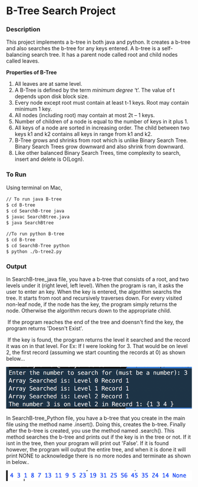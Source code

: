 # B-Tree Search Project

### Description

This project implements a b-tree in both java and python. It creates a b-tree and also searches the b-tree for any keys entered. A b-tree is a self-balancing search tree. It has a parent node called root and child nodes called leaves. 

**Properties of B-Tree**
1) All leaves are at same level.
2) A B-Tree is defined by the term *minimum degree* ‘t’. The value of t depends upon disk block size.
3) Every node except root must contain at least t-1 keys. Root may contain minimum 1 key.
4) All nodes (including root) may contain at most 2t – 1 keys.
5) Number of children of a node is equal to the number of keys in it plus 1.
6) All keys of a node are sorted in increasing order.  The child between two keys k1 and k2 contains all keys in range from k1 and k2.
7) B-Tree grows and shrinks from root which is unlike Binary Search Tree. Binary Search Trees grow downward and also shrink from downward.
8) Like other balanced Binary Search Trees, time complexity to search, insert and delete is O(Logn).

### To Run

Using terminal on Mac,

```
// To run java B-tree
$ cd B-tree
$ cd SearchB-tree java
$ javac SearchBtree.java
$ java SearchBtree
```

```
//To run python B-tree
$ cd B-tree
$ cd SearchB-Tree python
$ python ./b-tree2.py
```

### Output

In SearchB-tree_java file, you have a b-tree that consists of a root, and two levels under it (right level, left level). When the program is ran, it asks the user to enter an key. When the key is entered, the algorithm searchs the tree. It starts from root and recursively traverses down.  For every visited non-leaf node, if the node has the key, the program simply returns the node. Otherwise the algorithm recurs down to the appropriate child. 

​	If the program reaches the end of the tree and doensn't find the key, the program returns 'Doesn't Exist'.

​	If the key is found, the program returns the level it searched and the record it was on in that level. For Ex: If I were looking for 3. That would be on level 2, the first record (assuming we start counting the records at 0) as shown below...

![output](https://github.com/azamzow/B-tree/blob/master/SearchB-tree_java/output.png?raw=true)


In SearchB-tree_Python file, you have a b-tree that you create in the main file using the method name .insert(). Doing this, creates the b-tree. Finally after the b-tree is created, you use the method named .search(). This method searches the b-tree and prints out if the key is in the tree or not. If it isnt in the tree, then your program will print out 'False'. If it is found however, the program will output the entire tree, and when it is done it will print NONE to acknowledge there is no more nodes and terminate as shown in below..


![output](https://github.com/azamzow/B-tree/blob/master/SearchB-Tree_python/output.png?raw=true)
